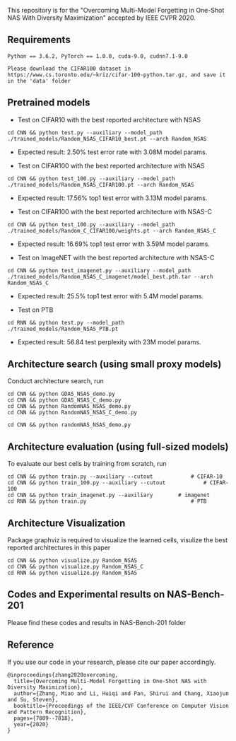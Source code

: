 
This repository is for the "Overcoming Multi-Model Forgetting in One-Shot NAS With Diversity Maximization" accepted by IEEE CVPR 2020.



## Requirements
```
Python == 3.6.2, PyTorch == 1.0.0, cuda-9.0, cudnn7.1-9.0

Please download the CIFAR100 dataset in https://www.cs.toronto.edu/~kriz/cifar-100-python.tar.gz, and save it in the 'data' folder
```


## Pretrained models


* Test on CIFAR10 with the best reported architecture with NSAS

```
cd CNN && python test.py --auxiliary --model_path ./trained_models/Random_NSAS_CIFAR10_best.pt --arch Random_NSAS
```
* Expected result: 2.50% test error rate with 3.08M model params.


* Test on CIFAR100 with the best reported architecture with NSAS
```
cd CNN && python test_100.py --auxiliary --model_path ./trained_models/Random_NSAS_CIFAR100.pt --arch Random_NSAS

```
* Expected result: 17.56% top1 test error with 3.13M  model params.



* Test on CIFAR100 with the best reported architecture with NSAS-C
```
cd CNN && python test_100.py --auxiliary --model_path ./trained_models/Random_C_CIFAR100/weights.pt --arch Random_NSAS_C

```
* Expected result: 16.69% top1 test error with 3.59M  model params.



* Test on ImageNET with the best reported architecture with NSAS-C
```
cd CNN && python test_imagenet.py --auxiliary --model_path ./trained_models/Random_NSAS_C_imagenet/model_best.pth.tar --arch  Random_NSAS_C 

```
* Expected result: 25.5% top1 test error with 5.4M  model params.



* Test on PTB
```
cd RNN && python test.py --model_path ./trained_models/Random_NSAS_PTB.pt

```
* Expected result: 56.84 test perplexity with 23M model params.



## Architecture search (using small proxy models)
Conduct architecture search, run
```
cd CNN && python GDAS_NSAS_demo.py
cd CNN && python GDAS_NSAS_C_demo.py
cd CNN && python RandomNAS_NSAS_demo.py
cd CNN && python RandomNAS_NSAS_C_demo.py

cd CNN && python randomNAS_NSAS_demo.py

```

## Architecture evaluation (using full-sized models)
To evaluate our best cells by training from scratch, run
```
cd CNN && python train.py --auxiliary --cutout            # CIFAR-10
cd CNN && python train_100.py --auxiliary --cutout            # CIFAR-100
cd CNN && python train_imagenet.py --auxiliary        # imagenet
cd RNN && python train.py                                 # PTB
```

## Architecture Visualization
Package graphviz is required to visualize the learned cells, visulize the best reported architectures in this paper
```
cd CNN && python visualize.py Random_NSAS 
cd CNN && python visualize.py Random_NSAS_C
cd RNN && python visualize.py Random_NSAS 
```
## Codes and Experimental results on NAS-Bench-201
Please find these codes and results in NAS-Bench-201 folder


## Reference
If you use our code in your research, please cite our paper accordingly.
```
@inproceedings{zhang2020overcoming,
  title={Overcoming Multi-Model Forgetting in One-Shot NAS with Diversity Maximization},
  author={Zhang, Miao and Li, Huiqi and Pan, Shirui and Chang, Xiaojun and Su, Steven},
  booktitle={Proceedings of the IEEE/CVF Conference on Computer Vision and Pattern Recognition},
  pages={7809--7818},
  year={2020}
}
```



